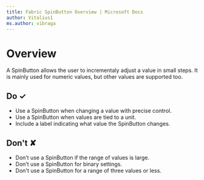 ```yaml
---
title: Fabric SpinButton Overview | Microsoft Docs
author: Vitalius1
ms.author: vibraga
---
```


# Overview
A SpinButton allows the user to incrementaly adjust a value in small steps. It is mainly used for numeric values, but other values are supported too.


## Do &#10003;
- Use a SpinButton when changing a value with precise control.
- Use a SpinButton when values are tied to a unit.
- Include a label indicating what value the SpinButton changes.

## Don't &#10008;
- Don’t use a SpinButton if the range of values is large.
- Don’t use a SpinButton for binary settings.
- Don't use a SpinButton for a range of three values or less.
